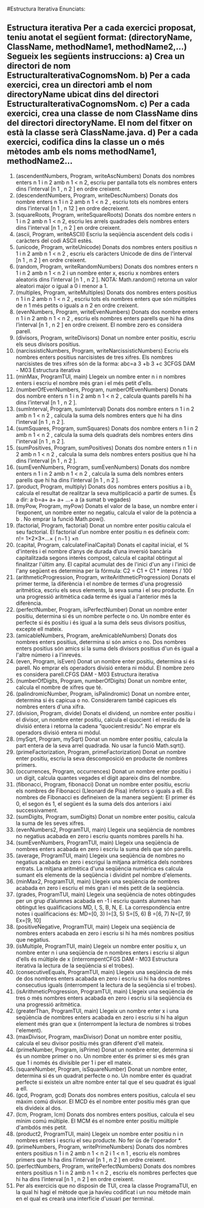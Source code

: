 #Estructura Iterativa
Enunciats:

Estructura iterativa
Per a cada exercici proposat, teniu anotat el següent format:
(directoryName, ClassName, methodName1, methodName2,...)
Segueix les següents instruccions:
a) Crea un directori de nom EstructuraIterativaCognomsNom.
b) Per a cada exercici, crea un directori amb el nom directoryName ubicat dins del
directori EstructuraIterativaCognomsNom.
c) Per a cada exercici, crea una classe de nom ClassName dins del directori
directoryName. El nom del fitxer on està la classe serà ClassName.java.
d) Per a cada exercici, codifica dins la classe un o més mètodes amb els noms
methodName1, methodName2...
---------------------------------------
1. (ascendentNumbers, Program, writeAscNumbers) Donats dos nombres enters n 1 i n 2
amb n 1 < n 2, escriu per pantalla tots els nombres enters dins l’interval [n 1 , n 2 ] en ordre
creixent.
2. (descendentNumbers, Program, writeDescNumbers) Donats dos nombre enters n 1 i n 2
amb n 1 < n 2 , escriu tots els nombres enters dins l’interval [n 1 , n 12 ] en ordre decreixent.
3. (squareRoots, Program, writeSquareRoots) Donats dos nombre enters n 1 i n 2 amb n 1 <
n 2, escriu les arrels quadrades dels nombres enters dins l'interval [n 1 , n 2 ] en ordre creixent.
4. (ascii, Program, writeASCII) Escriu la seqüència ascendent dels codis i caràcters del codi
ASCII estès.
5. (unicode, Program, writeUnicode) Donats dos nombres enters positius n 1 i n 2 amb n 1 <
n 2 , escriu els caràcters Unicode de dins de l'interval [n 1 , n 2 ] en ordre creixent.
6. (random, Program, writeRandomNumbers) Donats dos nombres enters n 1 i n 2 amb n 1 <
n 2 i un nombre enter x, escriu x nombres enters aleatoris dins l’interval [n 1 , n 2 ]. NOTA:
Math.random() retorna un valor aleatori major o igual a 0 i menor a 1.
7. (multiples, Program, writeMultiples) Donats dos nombres enters positius n 1 i n 2 amb n 1 <
n 2 , escriu tots els nombres enters que són múltiples de n 1 més petits o iguals a n 2 en ordre
creixent.
8. (evenNumbers, Program, writeEvenNumbers) Donats dos nombre enters n 1 i n 2 amb n 1 <
n 2 , escriu els nombres enters parells que hi ha dins l’interval [n 1 , n 2 ] en ordre creixent. El
nombre zero es considera parell.
9. (divisors, Program, writeDivisors) Donat un nombre enter positiu, escriu els seus divisors
positius.
10. (narcissisticNumbers, Program, writeNarcissisticNumbers) Escriu els nombres enters
positius narcisistes de tres xifres. Els nombres narcisistes de tres xifres són de la forma:
abc=a 3 +b 3 +c 3CFGS DAM - M03
Estructura iterativa
11. (minMax, ProgramTUI, main) Llegeix un nombre enter n i n nombres enters i escriu el
nombre més gran i el més petit d'ells.
12. (numberOfEvenNumbers, Program, numberOfEvenNumbers) Donats dos nombre enters
n 1 i n 2 amb n 1 < n 2 , calcula quants parells hi ha dins l’interval [n 1 , n 2 ].
13. (sumInterval, Program, sumInterval) Donats dos nombre enters n 1 i n 2 amb n 1 < n 2 ,
calcula la suma dels nombres enters que hi ha dins l’interval [n 1 , n 2 ].
14. (sumSquares, Program, sumSquares) Donats dos nombre enters n 1 i n 2 amb n 1 < n 2 ,
calcula la suma dels quadrats dels nombres enters dins l'interval [n 1 , n 2 ].
15. (sumPositives, Program, sumPositives) Donats dos nombre enters n 1 i n 2 amb n 1 < n 2 ,
calcula la suma dels nombres enters positius que hi ha dins l’interval [n 1 , n 2 ].
16. (sumEvenNumbers, Program, sumEvenNumbers) Donats dos nombre enters n 1 i n 2 amb
n 1 < n 2 , calcula la suma dels nombres enters parells que hi ha dins l’interval [n 1 , n 2 ].
17. (product, Program, multiply) Donats dos nombres enters positius a i b, calcula el
resultat de realitzar la seva multiplicació a partir de sumes. És a dir:
a⋅b=a+ a+ a+ ...+ a
(a sumat b vegades)
18. (myPow, Program, myPow) Donats el valor de la base, un nombre enter i l’exponent, un
nombre enter no negatiu, calcula el valor de la potència a b . No emprar la funció
Math.pow().
19. (factorial, Program, factorial) Donat un nombre enter positiu calcula el seu factorial. El
factorial d’un nombre enter positiu n es defineix com: n!= 1×2×3×...× ( n−1 ) ×n
20. (capital, Program, calculateFinalCapital) Donats el capital inicial, el % d'interès i el
nombre d’anys de durada d’una inversió bancària capitalitzada segons interès compost,
calcula el capital obtingut al finalitzar l'últim any. El capital acumulat des de l'inici d'un any
i l'inici de l'any següent es determina per la fórmula: C2 = C1 + C1 * interes / 100
21. (arithmeticProgression, Program, writeArithmeticProgression) Donats el primer terme,
la diferència i el nombre de termes d'una progressió aritmètica, escriu els seus elements,
la seva suma i el seu producte. En una progressió aritmètica cada terme és igual a
l'anterior més la diferència.
22. (perfectNumber, Program, isPerfectNumber) Donat un nombre enter positiu, determina
si és un nombre perfecte o no. Un nombre enter és perfecte si és positiu i és igual a la
suma dels seus divisors positius, excepte ell mateix.
23. (amicableNumbers, Program, areAmicableNumbers) Donats dos nombres enters
positius, determina si són amics o no. Dos nombres enters positius són amics si la suma
dels divisors positius d'un és igual a l'altre número i a l'inrevés.
24. (even, Program, isEven) Donat un nombre enter positiu, determina si és parell. No
emprar els operadors divisió entera ni mòdul. El nombre zero es considera parell.CFGS DAM - M03
Estructura iterativa
25. (numberOfDigits, Program, numberOfDigits) Donat un nombre enter, calcula el nombre
de xifres que té.
26. (palindromicNumber, Program, isPalindromic) Donat un nombre enter, determina si és
capicua o no. Considerarem també capicues els nombres enters d'una xifra.
27. (division, Program, divide) Donats el dividend, un nombre enter positiu i el divisor, un
nombre enter positiu, calcula el quocient i el residu de la divisió entera i retorna la cadena
“quocient:residu”. No emprar els operadors divisió entera ni mòdul.
28. (mySqrt, Program, mySqrt) Donat un nombre enter positiu, calcula la part entera de la
seva arrel quadrada. No usar la funció Math.sqrt().
29. (primeFactorization, Program, primeFactorization) Donat un nombre enter positiu,
escriu la seva descomposició en producte de nombres primers.
30. (occurrences, Program, occurrences) Donat un nombre enter positiu i un dígit, calcula
quantes vegades el dígit apareix dins del nombre.
31. (fibonacci, Program, fibonacci) Donat un nombre enter positiu, escriu els nombres de
Fibonacci (Lleonard de Pisa) inferiors o iguals a ell. Els nombres de Fibonacci es defineixen
de la manera següent: El primer és 0, el segon és 1, el següent és la suma dels dos
anteriors i així successivament.
32. (sumDigits, Program, sumDigits) Donat un nombre enter positiu, calcula la suma de les
seves xifres.
33. (evenNumbers2, ProgramTUI, main) Llegeix una seqüència de nombres no negatius
acabada en zero i escriu quants nombres parells hi ha.
34. (sumEvenNumbers, ProgramTUI, main) Llegeix una seqüència de nombres enters
acabada en zero i escriu la suma dels que són parells.
35. (average, ProgramTUI, main) Llegeix una seqüència de nombres no negatius acabada
en zero i escrigui la mitjana aritmètica dels nombres entrats. La mitjana aritmètica d'una
seqüència numèrica es calcula sumant els elements de la seqüència i dividint pel nombre
d'elements.
36. (minMax2, ProgramTUI, main) Llegeix una seqüència de nombres acabada en zero i
escriu el més gran i el més petit de la seqüència.
37. (grades, ProgramTUI, main) Llegeix una seqüència de notes obtingudes per un grup
d’alumnes acabada en -1 i escriu quants alumnes han obtingut les qualificacions MD, I, S,
B, N, E. La correspondència entre notes i qualificacions és: MD=[0, 3) I=[3, 5) S=[5, 6) B
=[6, 7) N=[7, 9) Ex=[9, 10]
38. (positiveNegative, ProgramTUI, main) Llegeix una seqüència de nombres enters
acabada en zero i escriu si hi ha més nombres positius que negatius.
39. (isMultiple, ProgramTUI, main) Llegeix un nombre enter positiu x, un nombre enter n i
una seqüència de n nombres enters i escriu si algun d'ells és múltiple de x (interrompentCFGS DAM - M03
Estructura iterativa
la lectura de la seqüència si el trobes).
40. (consecutiveEquals, ProgramTUI, main) Llegeix una seqüència de més de dos nombres
enters acabada en zero i escriu si hi ha dos nombres consecutius iguals (interrompent la
lectura de la seqüència si el trobes).
41. (isArithmeticProgression, ProgramTUI, main) Llegeix una seqüència de tres o més
nombres enters acabada en zero i escriu si la seqüència és una progressió aritmètica.
42. (greaterThan, ProgramTUI, main) Llegeix un nombre enter x i una seqüència de
nombres enters acabada en zero i escriu si hi ha algun element més gran que x
(interrompent la lectura de nombres si trobes l'element).
43. (maxDivisor, Program, maxDivisor) Donat un nombre enter positiu, calcula el seu
divisor positiu més gran diferent d'ell mateix.
44. (primeNumber, Program, isPrime) Donat un nombre enter, determina si és un nombre
primer o no. Un nombre enter és primer si es més gran que 1 i només és divisible per 1 i
per ell mateix.
45. (squareNumber, Program, isSquareNumber) Donat un nombre enter, determina si és
un quadrat perfecte o no. Un nombre enter és quadrat perfecte si existeix un altre nombre
enter tal que el seu quadrat és igual a ell.
46. (gcd, Program, gcd) Donats dos nombres enters positius, calcula el seu màxim comú
divisor. El MCD és el nombre enter positiu més gran que els divideix al dos.
47. (lcm, Program, lcm) Donats dos nombres enters positius, calcula el seu mínim comú
múltiple. El MCM és el nombre enter positiu múltiple d'ambdós més petit.
48. (product2, ProgramTUI, main) Llegeix un nombre enter positiu n i n nombres enters i
escriu el seu producte. No fer ús de l'operador *.
49. (primeNumbers, Program, writePrimeNumbers) Donats dos nombres enters positius n 1 i
n 2 amb n 1 < n 2 i 1 < n 1 , escriu els nombres primers que hi ha dins l’interval [n 1 , n 2 ] en ordre
creixent.
50. (perfectNumbers, Program, writePerfectNumbers) Donats dos nombres enters positius
n 1 i n 2 amb n 1 < n 2 , escriu els nombres perfectes que hi ha dins l’interval [n 1 , n 2 ] en ordre
creixent.
51. Per als exercicis que no disposin de TUI, crea la classe ProgramaTUI, en la qual hi hagi
el mètode que ja havíeu codificat i un nou mètode main en el qual es crearà una interfície
d'usuari per terminal.
